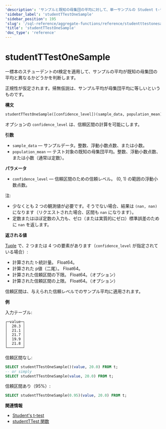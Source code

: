 ```yaml
---
'description': 'サンプルと既知の母集団の平均に対して、単一サンプルの Student t-テストを適用します。'
'sidebar_label': 'studentTTestOneSample'
'sidebar_position': 195
'slug': '/sql-reference/aggregate-functions/reference/studentttestonesample'
'title': 'studentTTestOneSample'
'doc_type': 'reference'
---
```



# studentTTestOneSample

一標本のスチューデントのt検定を適用して、サンプルの平均が既知の母集団の平均と異なるかどうかを判断します。

正規性が仮定されます。帰無仮説は、サンプル平均が母集団平均に等しいというものです。

**構文**

```sql
studentTTestOneSample([confidence_level])(sample_data, population_mean)
```

オプションの `confidence_level` は、信頼区間の計算を可能にします。

**引数**

- `sample_data` — サンプルデータ。整数、浮動小数点数、または小数。
- `population_mean` — テスト対象の既知の母集団平均。整数、浮動小数点数、または小数（通常は定数）。

**パラメータ**

- `confidence_level` — 信頼区間のための信頼レベル。 (0, 1) の範囲の浮動小数点数。

注:
- 少なくとも 2 つの観測値が必要です。そうでない場合、結果は `(nan, nan)` になります（リクエストされた場合、区間も `nan` になります）。
- 定数またはほぼ定数の入力も、ゼロ（または実質的にゼロ）標準誤差のために `nan` を返します。

**返される値**

[Tuple](../../../sql-reference/data-types/tuple.md) で、2 つまたは 4 つの要素があります（`confidence_level` が指定されている場合）:

- 計算された t-統計量。 Float64。
- 計算された p値（二尾）。 Float64。
- 計算された信頼区間の下限。 Float64。（オプション）
- 計算された信頼区間の上限。 Float64。（オプション）

信頼区間は、与えられた信頼レベルでのサンプル平均に適用されます。

**例**

入力テーブル:

```text
┌─value─┐
│  20.3 │
│  21.1 │
│  21.7 │
│  19.9 │
│  21.8 │
└───────┘
```

信頼区間なし:

```sql
SELECT studentTTestOneSample()(value, 20.0) FROM t;
-- or simply
SELECT studentTTestOneSample(value, 20.0) FROM t;
```

信頼区間あり（95%）:

```sql
SELECT studentTTestOneSample(0.95)(value, 20.0) FROM t;
```

**関連情報**

- [Student's t-test](https://en.wikipedia.org/wiki/Student%27s_t-test)
- [studentTTest 関数](/sql-reference/aggregate-functions/reference/studentttest)
